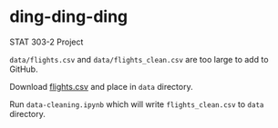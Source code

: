 # ding-ding-ding
STAT 303-2 Project

`data/flights.csv` and `data/flights_clean.csv` are too large to add to GitHub.

Download [flights.csv](https://www.kaggle.com/datasets/usdot/flight-delays?select=flights.csv) and place in `data` directory.

Run `data-cleaning.ipynb` which will write `flights_clean.csv` to `data` directory.
